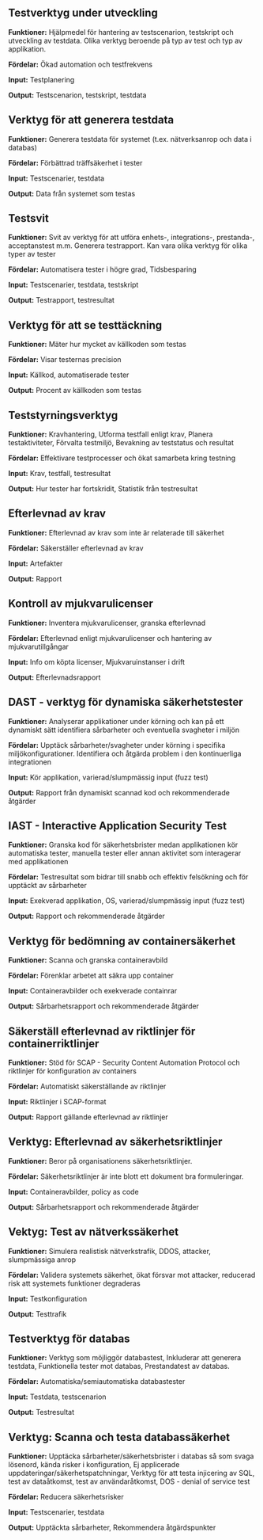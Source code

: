 ## Testverktyg under utveckling 
**Funktioner:**
Hjälpmedel för hantering av testscenarion, testskript och utveckling av testdata. Olika verktyg beroende på typ av test och typ av applikation.

**Fördelar:**
Ökad automation och testfrekvens

**Input:**
Testplanering

**Output:**
Testscenarion, testskript, testdata
  
## Verktyg för att generera testdata
**Funktioner:**
Generera testdata för systemet (t.ex. nätverksanrop och data i databas)

**Fördelar:**
Förbättrad träffsäkerhet i tester

**Input:**
Testscenarier, testdata

**Output:**
Data från systemet som testas
  
## Testsvit
**Funktioner:**
Svit av verktyg för att utföra enhets-, integrations-, prestanda-, acceptanstest m.m. Generera testrapport. Kan vara olika verktyg för olika typer av tester

**Fördelar:**
Automatisera tester i högre grad, Tidsbesparing

**Input:**
Testscenarier, testdata, testskript

**Output:**
Testrapport, testresultat
  
## Verktyg för att se testtäckning
**Funktioner:**
Mäter hur mycket av källkoden som testas

**Fördelar:**
Visar testernas precision

**Input:**
Källkod, automatiserade tester

**Output:**
Procent av källkoden som testas
  
## Teststyrningsverktyg
**Funktioner:**
Kravhantering, Utforma testfall enligt krav, Planera testaktiviteter, Förvalta testmiljö, Bevakning av teststatus och resultat

**Fördelar:**
Effektivare testprocesser och ökat samarbeta kring testning

**Input:**
Krav, testfall, testresultat

**Output:**
Hur tester har fortskridit, Statistik från testresultat
  
## Efterlevnad av krav
**Funktioner:**
Efterlevnad av krav som inte är relaterade till säkerhet

**Fördelar:**
Säkerställer efterlevnad av krav

**Input:**
Artefakter

**Output:**
Rapport
  
## Kontroll av mjukvarulicenser
**Funktioner:**
Inventera mjukvarulicenser, granska efterlevnad

**Fördelar:**
Efterlevnad enligt mjukvarulicenser och hantering av mjukvarutillgångar

**Input:**
Info om köpta licenser, Mjukvaruinstanser i drift 

**Output:**
Efterlevnadsrapport
  
## DAST - verktyg för dynamiska säkerhetstester
**Funktioner:**
Analyserar applikationer under körning och kan på ett dynamiskt sätt identifiera sårbarheter och eventuella svagheter i miljön

**Fördelar:**
Upptäck sårbarheter/svagheter under körning i specifika miljökonfigurationer. Identifiera och åtgärda problem i den kontinuerliga integrationen

**Input:**
Kör applikation, varierad/slumpmässig input (fuzz test)

**Output:**
Rapport från dynamiskt scannad kod och rekommenderade åtgärder
  
## IAST - Interactive Application Security Test
**Funktioner:**
Granska kod för säkerhetsbrister medan applikationen kör automatiska tester, manuella tester eller annan aktivitet som interagerar med applikationen

**Fördelar:**
Testresultat som bidrar till snabb och effektiv felsökning och för upptäckt av sårbarheter

**Input:**
Exekverad applikation, OS, varierad/slumpmässig input (fuzz test)

**Output:**
Rapport och rekommenderade åtgärder

  
## Verktyg för bedömning av containersäkerhet
**Funktioner:**
Scanna och granska containeravbild

**Fördelar:**
Förenklar arbetet att säkra upp container

**Input:**
Containeravbilder och exekverade containrar

**Output:**
Sårbarhetsrapport och rekommenderade åtgärder
  
## Säkerställ efterlevnad av riktlinjer för containerriktlinjer
**Funktioner:**
Stöd för SCAP - Security Content Automation Protocol och riktlinjer för konfiguration av containers

**Fördelar:**
Automatiskt säkerställande av riktlinjer

**Input:**
Riktlinjer i SCAP-format

**Output:**
Rapport gällande efterlevnad av riktlinjer
  
## Verktyg: Efterlevnad av säkerhetsriktlinjer
**Funktioner:**
Beror på organisationens säkerhetsriktlinjer.

**Fördelar:**
Säkerhetsriktlinjer är inte blott ett dokument bra formuleringar.

**Input:**
Containeravbilder, policy as code

**Output:**
Sårbarhetsrapport och rekommenderade åtgärder

  
## Vektyg: Test av nätverkssäkerhet
**Funktioner:**
Simulera realistisk nätverkstrafik, DDOS, attacker, slumpmässiga anrop

**Fördelar:**
Validera systemets säkerhet, ökat försvar mot attacker, reducerad risk att systemets funktioner degraderas

**Input:**
Testkonfiguration

**Output:**
Testtrafik
  
## Testverktyg för databas
**Funktioner:**
Verktyg som möjliggör databastest, Inkluderar att generera testdata, Funktionella tester mot databas, Prestandatest av databas.

**Fördelar:**
Automatiska/semiautomatiska databastester

**Input:**
Testdata, testscenarion

**Output:**
Testresultat
  
## Verktyg: Scanna och testa databassäkerhet
**Funktioner:**
Upptäcka sårbarheter/säkerhetsbrister i databas så som svaga lösenord, kända risker i konfiguration, Ej applicerade uppdateringar/säkerhetspatchningar, Verktyg för att testa injicering av SQL, test av dataåtkomst, test av användaråtkomst, DOS - denial of service test

**Fördelar:**
Reducera säkerhetsrisker

**Input:**
Testscenarier, testdata

**Output:**
Upptäckta sårbarheter, Rekommendera åtgärdspunkter